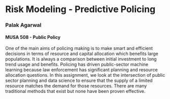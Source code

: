 # Risk Modeling - Predictive Policing
### Palak Agarwal  
#### MUSA 508 - Public Policy

One of the main aims of policing making is to make smart and efficient decisions in terms of resource and capital allocation which benefits large populations. It is always a comparison between initial investment to long trend usage and benefits. Policing has driven public-sector machine learning because law enforcement has significant planning and resource allocation questions. In this assignment, we look at the intersection of public sector planning and data science to ensure that the supply of a limited resource matches the demand for those resources. There are many traditional methods that exist but none have been proven effective.
